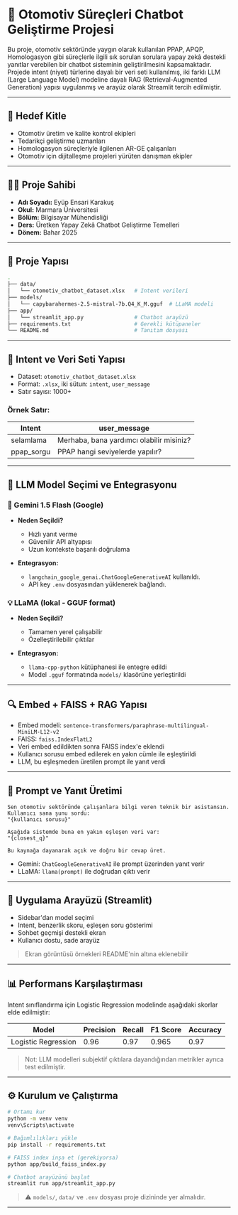 # 🚗 Otomotiv Süreçleri Chatbot Geliştirme Projesi

Bu proje, otomotiv sektöründe yaygın olarak kullanılan PPAP, APQP, Homologasyon gibi süreçlerle ilgili sık sorulan sorulara yapay zekâ destekli yanıtlar verebilen bir chatbot sisteminin geliştirilmesini kapsamaktadır. Projede intent (niyet) türlerine dayalı bir veri seti kullanılmış, iki farklı LLM (Large Language Model) modeline dayalı RAG (Retrieval-Augmented Generation) yapısı uygulanmış ve arayüz olarak Streamlit tercih edilmiştir.

---

## 👥 Hedef Kitle

* Otomotiv üretim ve kalite kontrol ekipleri
* Tedarikçi geliştirme uzmanları
* Homologasyon süreçleriyle ilgilenen AR-GE çalışanları
* Otomotiv için dijitalleşme projeleri yürüten danışman ekipler

---

## 👩‍💻 Proje Sahibi

* **Adı Soyadı:** Eyüp Ensari Karakuş
* **Okul:** Marmara Üniversitesi
* **Bölüm:** Bilgisayar Mühendisliği
* **Ders:** Üretken Yapay Zekâ Chatbot Geliştirme Temelleri
* **Dönem:** Bahar 2025

---

## 📂 Proje Yapısı

```bash
.
├── data/
│   └── otomotiv_chatbot_dataset.xlsx   # Intent verileri
├── models/
│   └── capybarahermes-2.5-mistral-7b.Q4_K_M.gguf  # LLaMA modeli
├── app/
│   └── streamlit_app.py                # Chatbot arayüzü
├── requirements.txt                    # Gerekli kütüpaneler
└── README.md                           # Tanıtım dosyası
```

---

## 🤔 Intent ve Veri Seti Yapısı

* Dataset: `otomotiv_chatbot_dataset.xlsx`
* Format: `.xlsx`, iki sütun: `intent`, `user_message`
* Satır sayısı: 1000+

### Örnek Satır:

| Intent      | user\_message                            |
| ----------- | ---------------------------------------- |
| selamlama   | Merhaba, bana yardımcı olabilir misiniz? |
| ppap\_sorgu | PPAP hangi seviyelerde yapılır?          |

---

## 🧠 LLM Model Seçimi ve Entegrasyonu

### 🔹 Gemini 1.5 Flash (Google)

* **Neden Seçildi?**

  * Hızlı yanıt verme
  * Güvenilir API altyapısı
  * Uzun kontekste başarılı doğrulama

* **Entegrasyon:**

  * `langchain_google_genai.ChatGoogleGenerativeAI` kullanıldı.
  * API key `.env` dosyasından yüklenerek bağlandı.

### 💡 LLaMA (lokal - GGUF format)

* **Neden Seçildi?**

  * Tamamen yerel çalışabilir
  * Özelleştirilebilir çıktılar

* **Entegrasyon:**

  * `llama-cpp-python` kütüphanesi ile entegre edildi
  * Model `.gguf` formatında `models/` klasörüne yerleştirildi

---

## 🔍 Embed + FAISS + RAG Yapısı

* Embed modeli: `sentence-transformers/paraphrase-multilingual-MiniLM-L12-v2`
* FAISS: `faiss.IndexFlatL2`
* Veri embed edildikten sonra FAISS index'e eklendi
* Kullanıcı sorusu embed edilerek en yakın cümle ile eşleştirildi
* LLM, bu eşleşmeden üretilen prompt ile yanıt verdi

---

## 📝 Prompt ve Yanıt Üretimi

```text
Sen otomotiv sektöründe çalışanlara bilgi veren teknik bir asistansın.
Kullanıcı sana şunu sordu:
"{kullanıcı sorusu}"

Aşağıda sistemde buna en yakın eşleşen veri var:
"{closest_q}"

Bu kaynağa dayanarak açık ve doğru bir cevap üret.
```

* Gemini: `ChatGoogleGenerativeAI` ile prompt üzerinden yanıt verir
* LLaMA: `llama(prompt)` ile doğrudan çıktı verir

---

## 📱 Uygulama Arayüzü (Streamlit)

* Sidebar'dan model seçimi
* Intent, benzerlik skoru, eşleşen soru gösterimi
* Sohbet geçmişi destekli ekran
* Kullanıcı dostu, sade arayüz

> Ekran görüntüsü örnekleri README'nin altına eklenebilir

---

## 📊 Performans Karşılaştırması

Intent sınıflandırma için Logistic Regression modelinde aşağıdaki skorlar elde edilmiştir:

| Model               | Precision | Recall | F1 Score | Accuracy |
| ------------------- | --------- | ------ | -------- | -------- |
| Logistic Regression | 0.96      | 0.97   | 0.965    | 0.97     |

> Not: LLM modelleri subjektif çıktılara dayandığından metrikler ayrıca test edilmiştir.

---

## ⚙️ Kurulum ve Çalıştırma

```bash
# Ortamı kur
python -m venv venv
venv\Scripts\activate

# Bağımlılıkları yükle
pip install -r requirements.txt

# FAISS index inşa et (gerekiyorsa)
python app/build_faiss_index.py

# Chatbot arayüzünü başlat
streamlit run app/streamlit_app.py
```

> ⚠️ `models/`, `data/` ve `.env` dosyası proje dizininde yer almalıdır.

---
